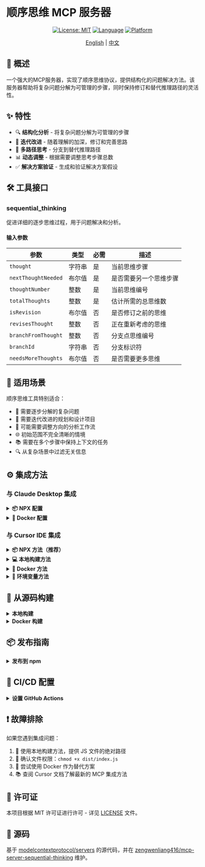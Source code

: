 # 顺序思维 MCP 服务器

<div align="center">

[![License: MIT](https://img.shields.io/badge/许可证-MIT-yellow.svg)](LICENSE)
[![Language](https://img.shields.io/badge/开发语言-TypeScript-blue.svg)](https://www.typescriptlang.org/)
[![Platform](https://img.shields.io/badge/运行环境-Node.js-green.svg)](https://nodejs.org/)

[English](README.md) | [中文](README.zh.md)

</div>

## 📖 概述

一个强大的MCP服务器，实现了顺序思维协议，提供结构化的问题解决方法。该服务器帮助将复杂问题分解为可管理的步骤，同时保持修订和替代推理路径的灵活性。

## ✨ 特性

- 🔍 **结构化分析** - 将复杂问题分解为可管理的步骤
- 🔄 **迭代改进** - 随着理解的加深，修订和完善思路
- 🌲 **多路径思考** - 分支到替代推理路径
- 📊 **动态调整** - 根据需要调整思考步骤总数
- ✅ **解决方案验证** - 生成和验证解决方案假设

## 🛠️ 工具接口

### sequential_thinking

促进详细的逐步思维过程，用于问题解决和分析。

#### 输入参数

| 参数 | 类型 | 必需 | 描述 |
|-----------|------|----------|-------------|
| `thought` | 字符串 | 是 | 当前思维步骤 |
| `nextThoughtNeeded` | 布尔值 | 是 | 是否需要另一个思维步骤 |
| `thoughtNumber` | 整数 | 是 | 当前思维编号 |
| `totalThoughts` | 整数 | 是 | 估计所需的总思维数 |
| `isRevision` | 布尔值 | 否 | 是否修订之前的思维 |
| `revisesThought` | 整数 | 否 | 正在重新考虑的思维 |
| `branchFromThought` | 整数 | 否 | 分支点思维编号 |
| `branchId` | 字符串 | 否 | 分支标识符 |
| `needsMoreThoughts` | 布尔值 | 否 | 是否需要更多思维 |

## 🎯 适用场景

顺序思维工具特别适合：

- 📝 需要逐步分解的复杂问题
- 🎨 需要迭代改进的规划和设计项目
- 🔄 可能需要调整方向的分析工作流
- 🌐 初始范围不完全清晰的情境
- 📚 需要在多个步骤中保持上下文的任务
- 🔍 从复杂场景中过滤无关信息

## ⚙️ 集成方法

### 与 Claude Desktop 集成

<details>
<summary><b>📦 NPX 配置</b></summary>

```json
{
  "mcpServers": {
    "sequential-thinking": {
      "command": "npx",
      "args": [
        "-y",
        "@zengwenliang/mcp-server-sequential-thinking"
      ]
    }
  }
}
```
</details>

<details>
<summary><b>🐳 Docker 配置</b></summary>

```json
{
  "mcpServers": {
    "sequential-thinking": {
      "command": "docker",
      "args": [
        "run",
        "--rm",
        "-i",
        "zengwenliang/mcp-server-sequential-thinking"
      ]
    }
  }
}
```
</details>

### 与 Cursor IDE 集成

<details>
<summary><b>📦 NPX 方法（推荐）</b></summary>

1. 安装包：
```bash
# 全局安装
npm install -g @zengwenliang/mcp-server-sequential-thinking

# 或直接使用 NPX
npx -y @zengwenliang/mcp-server-sequential-thinking
```

2. 在 Cursor 设置中配置（JSON）：
```json
{
  "mcpServers": {
    "sequential-thinking": {
      "command": "npx",
      "args": [
        "-y",
        "@zengwenliang/mcp-server-sequential-thinking"
      ]
    }
  }
}
```
</details>

<details>
<summary><b>💻 本地构建方法</b></summary>

1. 本地构建：
```bash
cd /path/to/sequential-thinking
npm install
npm run build
```

2. 在 Cursor 设置中配置（JSON）：
```json
{
  "mcpServers": {
    "sequential-thinking": {
      "command": "node",
      "args": [
        "/absolute/path/to/sequential-thinking/dist/index.js"
      ]
    }
  }
}
```
</details>

<details>
<summary><b>🐳 Docker 方法</b></summary>

1. 构建 Docker 镜像：
```bash
# 构建 Docker 镜像
docker build -t zengwenliang/mcp-server-sequential-thinking .
```

2. 在 Cursor 设置中配置（JSON）：
```json
{
  "mcpServers": {
    "sequential-thinking": {
      "command": "docker",
      "args": [
        "run",
        "--rm",
        "-i",
        "zengwenliang/mcp-server-sequential-thinking"
      ]
    }
  }
}
```
</details>

<details>
<summary><b>🔧 环境变量方法</b></summary>

1. 创建启动脚本：
```bash
#!/bin/sh
export CURSOR_MCP_CONFIG=/path/to/your/mcp_config.json
open -a Cursor
```

2. 在 `mcp_config.json` 中添加配置：
```json
{
  "mcpServers": {
    "sequential-thinking": {
      "command": "node",
      "args": [
        "/absolute/path/to/sequential-thinking/dist/index.js"
      ]
    }
  }
}
```

3. 使脚本可执行：
```bash
chmod +x start_cursor_with_mcp.sh
```

> **注意**：MCP 集成主要在 Cursor IDE 的 Composer 功能中支持。
</details>

## 🚀 从源码构建

<details>
<summary><b>本地构建</b></summary>

```bash
git clone https://github.com/zengwenliang/mcp-server-sequential-thinking.git
cd mcp-server-sequential-thinking
npm install
npm run build
```
</details>

<details>
<summary><b>Docker 构建</b></summary>

```bash
git clone https://github.com/zengwenliang/mcp-server-sequential-thinking.git
cd mcp-server-sequential-thinking
docker build -t zengwenliang/mcp-server-sequential-thinking .

# 验证构建结果
docker images | grep sequential-thinking
```
</details>

## 📦 发布指南

<details>
<summary><b>发布到 npm</b></summary>

### 前提条件

- 已安装 Node.js 和 npm
- 拥有可访问 @zengwenliang 作用域的 npm 账号
- 本地已构建的包

### 发布步骤

1. **更新 package.json 中的版本**
   ```json
   {
     "name": "@zengwenliang/mcp-server-sequential-thinking",
     "version": "0.6.3",
     "description": "MCP server for sequential thinking and problem solving"
   }
   ```

2. **使用官方 npm 注册表**
   ```bash
   npm config set registry https://registry.npmjs.org/
   ```

3. **登录 npm**
   ```bash
   npm login
   ```
   按照提示通过浏览器登录。

4. **检查组织成员身份**
   对于作用域包，确保您是该作用域的一部分：
   ```bash
   # 检查您是否是组织的成员
   npm org ls 您的组织名称

   # 对于个人作用域，这会自动使用您的用户名创建
   ```

5. **构建并发布**
   ```bash
   npm run build
   
   # 首次发布作用域包
   npm publish --access public
   
   # 后续更新
   npm publish
   ```

6. **验证发布**
   ```bash
   npm view @zengwenliang/mcp-server-sequential-thinking
   ```

7. **提交您的更改**
   ```bash
   git add .
   git commit -m "feat(publish): 🚀 发布npm包@zengwenliang/mcp-server-sequential-thinking"
   git push
   ```

### 版本更新

使用语义化版本：
```bash
# 补丁更新（错误修复）
npm version patch

# 次要更新（新功能）
npm version minor

# 主要更新（破坏性变更）
npm version major
```

更新版本后，再次构建和发布：
```bash
npm run build
npm publish
```
</details>

## 🔐 CI/CD 配置

<details>
<summary><b>设置 GitHub Actions</b></summary>

### 所需密钥

添加这些密钥到您的仓库设置：

1. **NPM_TOKEN**
   - 在 npm 生成：账户 → 访问令牌 → 选择"Automation"令牌类型
   - 详细步骤：
     1. 登录您的 npm 账户：https://www.npmjs.com/login
     2. 点击右上角的个人头像，然后选择"Access Tokens"
     3. 点击"Generate New Token"按钮
     4. **重要**：选择"Automation"类型的令牌（不是"Publish"）以绕过 OTP 要求
     5. 填写令牌描述（例如："GitHub Actions"）
     6. 点击"Generate Token"按钮
     7. **重要**：立即复制生成的令牌！它只会显示一次

2. **DOCKERHUB_USERNAME**
   - 您的 Docker Hub 用户名
   - 这应该是您用于登录 Docker Hub 的相同用户名

3. **DOCKERHUB_TOKEN**
   - 在 Docker Hub 生成：账户设置 → 安全 → 新访问令牌
   - 详细步骤：
     1. 登录您的 Docker Hub 账号
     2. 点击右上角的用户名，然后选择"Account Settings"
     3. 在左侧导航栏中选择"Security"
     4. 点击"New Access Token"
     5. 填写描述并选择适当的权限（至少需要"Read & Write"权限）
     6. 点击"Generate"按钮
     7. 立即复制生成的令牌！它只会显示一次

### 添加密钥到 GitHub

1. 进入仓库设置 → Secrets and variables → Actions
2. 点击"New repository secret"按钮
3. 逐个添加每个密钥：
   - **NPM_TOKEN**：粘贴您的 npm 访问令牌值
   - **DOCKERHUB_USERNAME**：输入您的 Docker Hub 用户名
   - **DOCKERHUB_TOKEN**：粘贴您的 Docker Hub 访问令牌
4. 添加完所有密钥后，您应该在"Actions secrets"列表中看到全部 3 个密钥

### 测试工作流

要测试自动发布工作流：

1. 在您的 GitHub 仓库中，点击"Actions"选项卡
2. 在左侧找到"Publish Package"工作流
3. 点击"Run workflow"按钮
4. 从分支下拉菜单中选择"main"分支
5. 点击绿色的"Run workflow"按钮
6. 在 Actions 标签页中监控进度和结果

> **双因素认证用户注意**：如果您在 npm 账户上启用了双因素认证(2FA)，您必须：
> - 使用"Automation"类型的令牌（推荐）
> - 将双因素认证设置更改为"仅登录时验证"（不推荐）
> - 手动发布包（无法自动化）
</details>

## ❗ 故障排除

如果您遇到集成问题：

1. 🔧 使用本地构建方法，提供 JS 文件的绝对路径
2. 📝 确认文件权限：`chmod +x dist/index.js`
3. 🐳 尝试使用 Docker 作为替代方案
4. 📚 查阅 Cursor 文档了解最新的 MCP 集成方法

## 📄 许可证

本项目根据 MIT 许可证进行许可 - 详见 [LICENSE](LICENSE) 文件。

## 🔗 源码

基于 [modelcontextprotocol/servers](https://github.com/modelcontextprotocol/servers) 的源代码，并在 [zengwenliang416/mcp-server-sequential-thinking](https://github.com/zengwenliang416/mcp-server-sequential-thinking) 维护。 